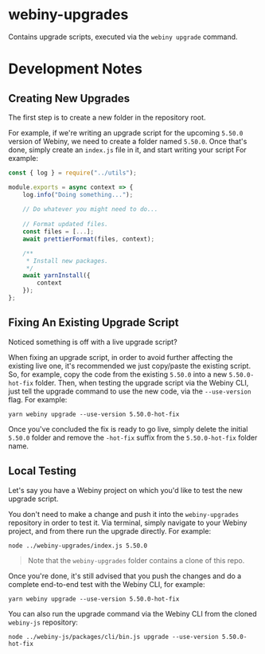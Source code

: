 # webiny-upgrades
Contains upgrade scripts, executed via the `webiny upgrade` command.

# Development Notes

## Creating New Upgrades

The first step is to create a new folder in the repository root. 

For example, if we're writing an upgrade script for the upcoming `5.50.0` version of Webiny, we need to create a folder named `5.50.0`. Once that's done, simply create an `index.js` file in it, and start writing your script For example:

```js
const { log } = require("../utils");

module.exports = async context => {
    log.info("Doing something...");
    
    // Do whatever you might need to do...
    
    // Format updated files.
    const files = [...];
    await prettierFormat(files, context);

    /**
     * Install new packages.
     */
    await yarnInstall({
        context
    });
};
```

## Fixing An Existing Upgrade Script

Noticed something is off with a live upgrade script?

When fixing an upgrade script, in order to avoid further affecting the existing live one, it's recommended we just copy/paste the existing script. So, for example, copy the code from the existing `5.50.0` into a new `5.50.0-hot-fix` folder. Then, when testing the upgrade script via the Webiny CLI, just tell the upgrade command to use the new code, via the `--use-version` flag. For example:

```
yarn webiny upgrade --use-version 5.50.0-hot-fix
```

Once you've concluded the fix is ready to go live, simply delete the initial `5.50.0` folder and remove the `-hot-fix` suffix from the `5.50.0-hot-fix` folder name.

## Local Testing

Let's say you have a Webiny project on which you'd like to test the new upgrade script.

You don't need to make a change and push it into the `webiny-upgrades` repository in order to test it. Via terminal, simply navigate to your Webiny project, and from there run the upgrade directly. For example:

```
node ../webiny-upgrades/index.js 5.50.0
```

> Note that the `webiny-upgrades` folder contains a clone of this repo.

Once you're done, it's still advised that you push the changes and do a complete end-to-end test with the Webiny CLI, for example:

```
yarn webiny upgrade --use-version 5.50.0-hot-fix
```

You can also run the upgrade command via the Webiny CLI from the cloned `webiny-js` repository:

```
node ../webiny-js/packages/cli/bin.js upgrade --use-version 5.50.0-hot-fix
```
